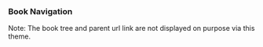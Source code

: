 ### Book Navigation

Note: The book tree and parent url link are not displayed on purpose via this theme. 
